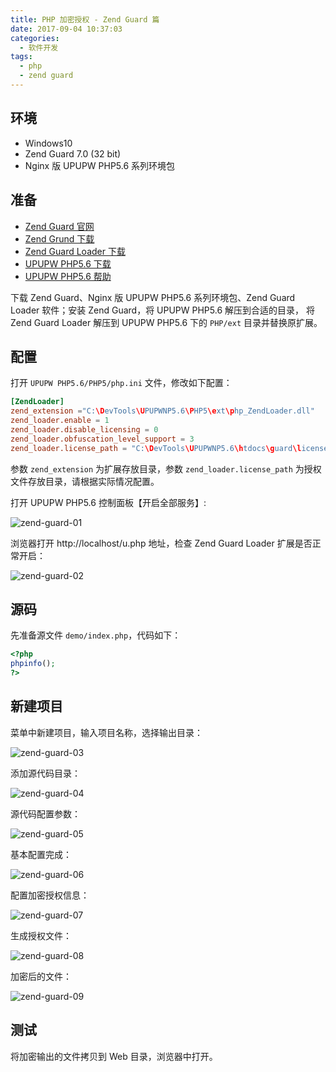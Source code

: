 ```yaml
---
title: PHP 加密授权 - Zend Guard 篇
date: 2017-09-04 10:37:03
categories:
  - 软件开发
tags:
  - php
  - zend guard
---
```


## 环境

- Windows10
- Zend Guard 7.0 (32 bit)
- Nginx 版 UPUPW PHP5.6 系列环境包

## 准备

- [Zend Guard 官网](https://store.roguewave.com/zend-guard/zend-guard-annual/)  
- [Zend Grund 下载](http://www.zend.com/en/products/guard/downloads)
- [Zend Guard Loader 下载](http://www.zend.com/en/products/loader/downloads)
- [UPUPW PHP5.6 下载](http://www.upupw.net/nphp56/n119.html)  
- [UPUPW PHP5.6 帮助](http://www.upupw.net/nginxhelp/)

下载 Zend Guard、Nginx 版 UPUPW PHP5.6 系列环境包、Zend Guard Loader 软件；安装 Zend Guard，将 UPUPW PHP5.6 解压到合适的目录，
将 Zend Guard Loader 解压到 UPUPW PHP5.6 下的  `PHP/ext` 目录并替换原扩展。

## 配置

打开 `UPUPW PHP5.6/PHP5/php.ini` 文件，修改如下配置：

```conf
[ZendLoader]
zend_extension ="C:\DevTools\UPUPWNP5.6\PHP5\ext\php_ZendLoader.dll"
zend_loader.enable = 1
zend_loader.disable_licensing = 0
zend_loader.obfuscation_level_support = 3
zend_loader.license_path = "C:\DevTools\UPUPWNP5.6\htdocs\guard\licenses"
```

参数 `zend_extension` 为扩展存放目录，参数 `zend_loader.license_path` 为授权文件存放目录，请根据实际情况配置。

打开 UPUPW PHP5.6 控制面板【开启全部服务】:

![zend-guard-01](/images/zend-guard-01.png)

浏览器打开 http://localhost/u.php 地址，检查 Zend Guard Loader 扩展是否正常开启：

![zend-guard-02](/images/zend-guard-02.png)

## 源码

先准备源文件 `demo/index.php`，代码如下：

```php
<?php
phpinfo();
?>
```

## 新建项目

菜单中新建项目，输入项目名称，选择输出目录：

![zend-guard-03](/images/zend-guard-03.png)

添加源代码目录：

![zend-guard-04](/images/zend-guard-04.png)

源代码配置参数：

![zend-guard-05](/images/zend-guard-05.png)

基本配置完成：

![zend-guard-06](/images/zend-guard-06.png)

配置加密授权信息：

![zend-guard-07](/images/zend-guard-07.png)

生成授权文件：

![zend-guard-08](/images/zend-guard-08.png)

加密后的文件：

![zend-guard-09](/images/zend-guard-09.png)

## 测试

将加密输出的文件拷贝到 Web 目录，浏览器中打开。
